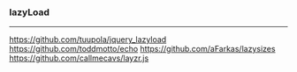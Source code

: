 ### lazyLoad

---

https://github.com/tuupola/jquery_lazyload
https://github.com/toddmotto/echo
https://github.com/aFarkas/lazysizes
https://github.com/callmecavs/layzr.js

###


